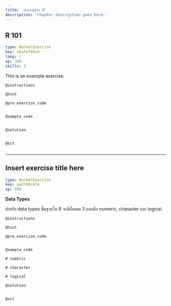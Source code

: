 ```yaml
---
title: 'ทำความรู้จัก R'
description: 'Chapter description goes here.'
---
```


## R 101

```yaml
type: NormalExercise
key: 2bafef99a3
lang: r
xp: 100
skills: 1
```

This is an example exercise.

`@instructions`


`@hint`


`@pre_exercise_code`
```{r}

```

`@sample_code`
```{r}

```

`@solution`
```{r}

```

`@sct`
```{r}

```

---

## Insert exercise title here

```yaml
type: NormalExercise
key: aa27b0c47e
xp: 100
```

**Data Types**

สำหรับ data types พื้นฐานใน R จะมีทั้งหมด 3 แบบคือ numeric, character และ logical

`@instructions`


`@hint`


`@pre_exercise_code`
```{r}

```

`@sample_code`
```{r}
# numeric

# character 

# logical

```

`@solution`
```{r}

```

`@sct`
```{r}

```
